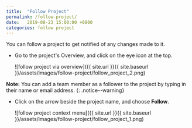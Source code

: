 ```yaml
---
title:  "Follow Project"
permalink: /follow-project/
date:   2019-08-23 15:00:00 +0800
categories: follow project
---
```

You can follow a project to get notified of any changes made to it.

- Go to the project's Overview, and click on the eye icon at the top.

	![follow project via overview]({{ site.url }}{{ site.baseurl }}/assets/images/follow-project/follow_project_2.png)

**Note:** You can add a team member as a follower to the project by typing in their name or email address. 
{: .notice--warning}

- Click on the arrow beside the project name, and choose **Follow**.
	
	![follow project context menu]({{ site.url }}{{ site.baseurl }}/assets/images/follow-project/follow_project_1.png)

